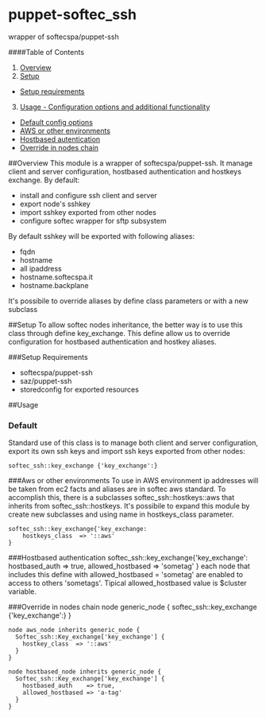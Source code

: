 puppet-softec\_ssh
=================

wrapper of softecspa/puppet-ssh

####Table of Contents

1. [Overview](#overview)
2. [Setup](#setup)
 * [Setup requirements](#setup-requirements)
3. [Usage - Configuration options and additional functionality](#usage)
 * [Default config options](#default)
 * [AWS or other environments](#aws-or-other-environments)
 * [Hostbased autentication](#hostbased-authentication)
 * [Override in nodes chain](#override-in-nodes-chain)

##Overview
This module is a wrapper of softecspa/puppet-ssh. It manage client and server configuration, hostbased authentication and hostkeys exchange. By default:
 * install and configure ssh client and server
 * export node's sshkey
 * import sshkey exported from other nodes
 * configure softec wrapper for sftp subsystem

By default sshkey will be exported with following aliases:
 * fqdn
 * hostname
 * all ipaddress
 * hostname.softecspa.it
 * hostname.backplane

It's possibile to override aliases by define class parameters or with a new subclass

##Setup
To allow softec nodes inheritance, the better way is to use this class through define key\_exchange. This define allow us to override configuration for hostbased authentication and hostkey aliases.

###Setup Requirements
- softecspa/puppet-ssh
- saz/puppet-ssh
- storedconfig for exported resources

##Usage
### Default
Standard use of this class is to manage both client and server configuration, export its own ssh keys and import ssh keys exported from other nodes:

    softec_ssh::key_exchange {'key_exchange':}

###Aws or other environments
To use in AWS environment ip addresses will be taken from ec2 facts and aliases are in softec aws standard. To accomplish this, there is a subclasses softec\_ssh::hostkeys::aws that inherits from softec\_ssh::hostkeys.
It's possibile to expand this module by create new subclasses and using name in hostkeys\_class parameter.

    softec_ssh::key_exchange{'key_exchange:
        hostkeys_class  => '::aws'
    }

###Hostbased authentication
    softec_ssh::key_exchange{'key_exchange':
      hostbased_auth    => true,
      allowed_hostbased => 'sometag'
    }
each node that includes this define with allowed\_hostbased = 'sometag' are enabled to access to others 'sometags'. Tipical allowed\_hostbased value is $cluster variable.

###Override in nodes chain
    node generic_node {
      softec_ssh::key_exchange {'key_exchange':}
    }

    node aws_node inherits generic_node {
      Softec_ssh::Key_exchange['key_exchange'] {
        hostkey_class  => '::aws'
      }
    }

    node hostbased_node inherits generic_node {
      Softec_ssh::Key_exchange['key_exchange'] {
        hostbased_auth    => true,
        allowed_hostbased => 'a-tag'
      }
    }
